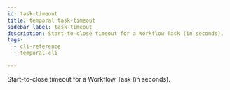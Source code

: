 ```yaml
---
id: task-timeout
title: temporal task-timeout
sidebar_label: task-timeout
description: Start-to-close timeout for a Workflow Task (in seconds).
tags:
  - cli-reference
  - temporal-cli

---
```


Start-to-close timeout for a Workflow Task (in seconds).
